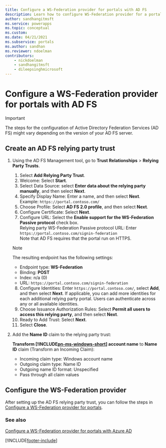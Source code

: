 ```yaml
---
title: Configure a WS-Federation provider for portals with AD FS
description: Learn how to configure WS-Federation provider for a portal with AD FS.
author: sandhangitmsft
ms.service: powerapps
ms.topic: conceptual
ms.custom: 
ms.date: 04/21/2021
ms.subservice: portals
ms.author: sandhan
ms.reviewer: ndoelman
contributors:
    - nickdoelman
    - sandhangitmsft
    - dileepsinghmicrosoft
---
```


# Configure a WS-Federation provider for portals with AD FS

> [!IMPORTANT]
> The steps for the configuration of Active Directory Federation Services (AD FS) might vary depending on the version of your AD FS server.

## Create an AD FS relying party trust

1. Using the AD FS Management tool, go to **Trust Relationships** > **Relying Party Trusts**.

    1.  Select **Add Relying Party Trust**.
    2.  Welcome: Select **Start**.
    3.  Select Data Source: select **Enter data about the relying party manually**, and then select **Next**.
    4.  Specify Display Name: Enter a name, and then select **Next**.
        <br> Example: `https://portal.contoso.com/`
    5.  Choose Profile: Select **AD FS 2.0 profile**, and then select **Next**.
    6.  Configure Certificate: Select **Next**.
    7.  Configure URL: Select the **Enable support for the WS-Federation Passive protocol** check box.<br>
    Relying party WS-Federation Passive protocol URL: Enter `https://portal.contoso.com/signin-federation`<br> Note that AD FS requires that the portal run on HTTPS.
    
    > [!NOTE]
    > The resulting endpoint has the following settings:
    > - Endpoint type: **WS-Federation**
    > - Binding: **POST**
    > - Index: n/a (0)
    > - URL: `https://portal.contoso.com/signin-federation`
    
    8.  Configure Identities: Enter `https://portal.contoso.com/`, select **Add**, and then select **Next**.
        If applicable, you can add more identities for each additional relying party portal. Users can authenticate across any or all available identities.
    9.  Choose Issuance Authorization Rules: Select **Permit all users to access this relying party**, and then select **Next**.
    10.  Ready to Add Trust: Select **Next**.
    11.  Select **Close**.

2. Add the **Name ID** claim to the relying party trust:

    **Transform [!INCLUDE[pn-ms-windows-short](../../../includes/pn-ms-windows-short.md)] account name** to **Name ID** claim (Transform an Incoming Claim):
    - Incoming claim type: Windows account name
    - Outgoing claim type: Name ID
    - Outgoing name ID format: Unspecified
    - Pass through all claim values

## Configure the WS-Federation provider

After setting up the AD FS relying party trust, you can follow the steps in [Configure a WS-Federation provider for portals](configure-ws-federation-provider.md).

### See also

[Configure a WS-Federation provider for portals with Azure AD](configure-ws-federation-settings-azure-ad.md)  


[!INCLUDE[footer-include](../../../includes/footer-banner.md)]
